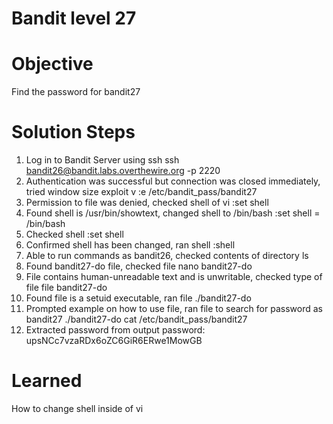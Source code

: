 # Bandit level 27

# Objective
Find the password for bandit27

# Solution Steps
1. Log in to Bandit Server using ssh
    ssh bandit26@bandit.labs.overthewire.org -p 2220
2. Authentication was successful but connection was closed immediately, tried window size exploit
    v
    :e /etc/bandit_pass/bandit27
3. Permission to file was denied, checked shell of vi
    :set shell
4. Found shell is /usr/bin/showtext, changed shell to /bin/bash
    :set shell = /bin/bash
5. Checked shell
    :set shell
6. Confirmed shell has been changed, ran shell
    :shell
7. Able to run commands as bandit26, checked contents of directory
    ls
8. Found bandit27-do file, checked file
    nano bandit27-do
9. File contains human-unreadable text and is unwritable, checked type of file
    file bandit27-do
10. Found file is a setuid executable, ran file
    ./bandit27-do
11. Prompted example on how to use file, ran file to search for password as bandit27
    ./bandit27-do cat /etc/bandit_pass/bandit27
12. Extracted password from output
    password: upsNCc7vzaRDx6oZC6GiR6ERwe1MowGB

# Learned
How to change shell inside of vi

